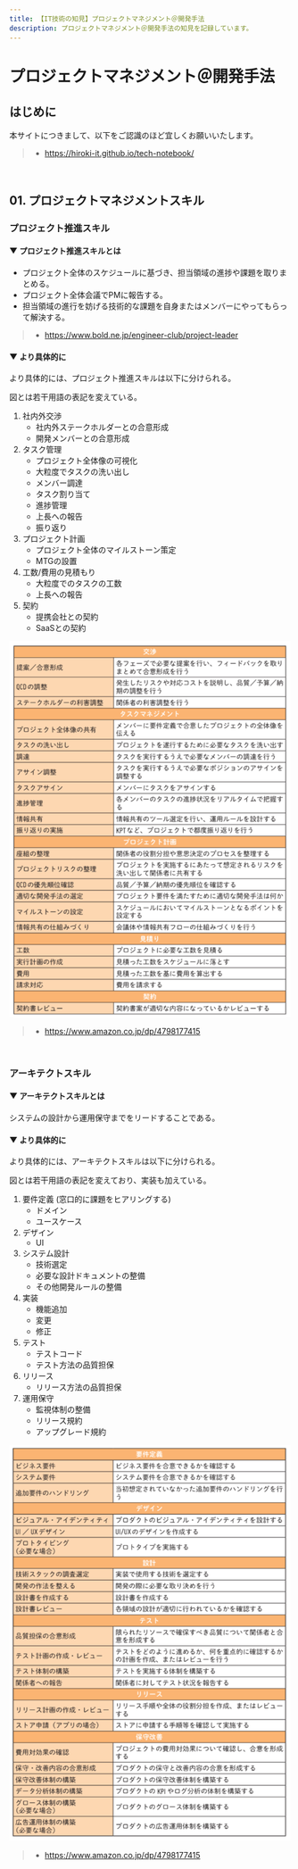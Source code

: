 ```yaml
---
title: 【IT技術の知見】プロジェクトマネジメント＠開発手法
description: プロジェクトマネジメント＠開発手法の知見を記録しています。
---
```


# プロジェクトマネジメント＠開発手法

## はじめに

本サイトにつきまして、以下をご認識のほど宜しくお願いいたします。

> - https://hiroki-it.github.io/tech-notebook/

<br>

## 01. プロジェクトマネジメントスキル

### プロジェクト推進スキル

#### ▼ プロジェクト推進スキルとは

- プロジェクト全体のスケジュールに基づき、担当領域の進捗や課題を取りまとめる。
- プロジェクト全体会議でPMに報告する。
- 担当領域の進行を妨げる技術的な課題を自身またはメンバーにやってもらって解決する。

> - https://www.bold.ne.jp/engineer-club/project-leader

#### ▼ より具体的に

より具体的には、プロジェクト推進スキルは以下に分けられる。

図とは若干用語の表記を変えている。

1. 社内外交渉
   - 社内外ステークホルダーとの合意形成
   - 開発メンバーとの合意形成
2. タスク管理
   - プロジェクト全体像の可視化
   - 大粒度でタスクの洗い出し
   - メンバー調達
   - タスク割り当て
   - 進捗管理
   - 上長への報告
   - 振り返り
3. プロジェクト計画
   - プロジェクト全体のマイルストーン策定
   - MTGの設置
4. 工数/費用の見積もり
   - 大粒度でのタスクの工数
   - 上長への報告
5. 契約
   - 提携会社との契約
   - SaaSとの契約

![project-management-skills_1](https://raw.githubusercontent.com/hiroki-it/tech-notebook-images/master/images/project-management-skills_1.png)

> - https://www.amazon.co.jp/dp/4798177415

<br>

### アーキテクトスキル

#### ▼ アーキテクトスキルとは

システムの設計から運用保守までをリードすることである。

#### ▼ より具体的に

より具体的には、アーキテクトスキルは以下に分けられる。

図とは若干用語の表記を変えており、実装も加えている。

1. 要件定義 (窓口的に課題をヒアリングする)
   - ドメイン
   - ユースケース
2. デザイン
   - UI
3. システム設計
   - 技術選定
   - 必要な設計ドキュメントの整備
   - その他開発ルールの整備
4. 実装
   - 機能追加
   - 変更
   - 修正
5. テスト
   - テストコード
   - テスト方法の品質担保
6. リリース
   - リリース方法の品質担保
7. 運用保守
   - 監視体制の整備
   - リリース規約
   - アップグレード規約

![project-management-skills_2](https://raw.githubusercontent.com/hiroki-it/tech-notebook-images/master/images/project-management-skills_2.png)

> - https://www.amazon.co.jp/dp/4798177415

<br>
